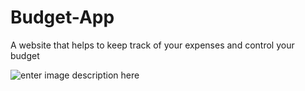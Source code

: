 # Budget-App
A website that helps to keep track of your expenses and control your budget

![enter image description here](https://github.com/YOSEF-CODER/Budget-App/blob/master/Capture.PNG)
